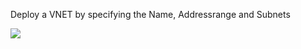 Deploy a VNET by specifying the Name, Addressrange and Subnets

<a href="https://portal.azure.com/#create/Microsoft.Template/uri/https%3A%2F%2Fraw.githubusercontent.com%2Ftvuylsteke%2Fazure-arm%2Fmaster%2FVNET%2azuredeploy.json" target="_blank">
    <img src="http://azuredeploy.net/deploybutton.png"/>
</a>